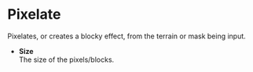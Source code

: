 # Pixelate

Pixelates, or creates a blocky effect, from the terrain or mask being input.

* **Size**\
  The size of the pixels/blocks.
